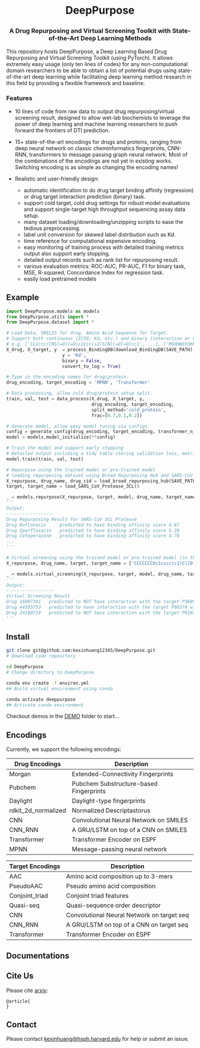 <h1 align="center">
<p>DeepPurpose
</h1>

<h3 align="center">
<p> A Drug Repurposing and Virtual Screening Toolkit with State-of-the-Art Deep Learning Methods
</h3>

This repository hosts DeepPurpose, a Deep Learning Based Drug Repurposing and Virtual Screening Toolkit (using PyTorch). It allows extremely easy usage (only ten lines of codes) for any non-computational domain researchers to be able to obtain a list of potential drugs using state-of-the-art deep learning while facilitating deep learning method research in this field by providing a flexible framework and baseline. 


### Features

- 10 lines of code from raw data to output drug repurposing/virtual screening result, designed to allow wet-lab biochemists to leverage the power of deep learning and machine learning researchers to push forward the frontiers of DTI prediction. 

- 15+ state-of-the-art encodings for drugs and proteins, ranging from deep neural network on classic cheminformatics fingerprints, CNN-RNN, transformers to message passing graph neural network. Most of the combinations of the encodings are not yet in existing works. Switching encoding is as simple as changing the encoding names!

- Realistic and user-friendly design: 
	- automatic identification to do drug target binding affinity (regression) or drug target interaction prediction (binary) task.
	- support cold target, cold drug settings for robust model evaluations and support single-target high throughput sequencing assay data setup.
	- many dataset loading/downloading/unzipping scripts to ease the tedious preprocessing. 
	- label unit conversion for skewed label distribution such as Kd.
	- time reference for computational expensive encoding.
	- easy monitoring of training process with detailed training metrics output also support early stopping.
	- detailed output records such as rank list for repurposing result.
	- various evaluation metrics: ROC-AUC, PR-AUC, F1 for binary task, MSE, R-squared, Concordance Index for regression task.
	- easily load pretrained models 

## Example

```python
import DeepPurpose.models as models
from DeepPurpose.utils import *
from DeepPurpose.dataset import *

# Load Data, SMILES for drug, Amino Acid Sequence for Target. 
# Support both continuous (IC50, Kd, etc.) and binary (interaction or not). Automatically adjust the loss and evaluation metrics. Support public dataset loading.
# e.g. ['Cc1ccc(CNS(=O)(=O)c2ccc(s2)S(N)(=O)=O)cc1', ...], ['MSHHWGYGKHNGPEHWHKDFPIAKGERQSPVDIDTH...', ...], [0.46, 0.49, ...]
X_drug, X_target, y  = process_BindingDB(download_BindingDB(SAVE_PATH),
					 y = 'Kd', 
					 binary = False, 
					 convert_to_log = True)

# Type in the encoding names for drug/protein.
drug_encoding, target_encoding = 'MPNN', 'Transformer'

# Data processing, allow cold drug/protein setup split.
train, val, test = data_process(X_drug, X_target, y, 
                                drug_encoding, target_encoding, 
                                split_method='cold_protein', 
                                frac=[0.7,0.1,0.2])

# Generate model, allow easy model tuning via configs
config = generate_config(drug_encoding, target_encoding, transformer_n_layer_target = 3)
model = models.model_initialize(**config)

# Train the model and support early stopping
# Detailed output including a tidy table storing validation loss, metrics, AUC curves figures and etc. are stored in the ./result folder.
model.train(train, val, test)

# Repurpose using the trained model or pre-trained model
# loading repurposing dataset using Broad Repurposing Hub and SARS-CoV 3CL Protease Target.
X_repurpose, drug_name, drug_cid = load_broad_repurposing_hub(SAVE_PATH)
target, target_name = load_SARS_CoV_Protease_3CL()

_ = models.repurpose(X_repurpose, target, model, drug_name, target_name)
'''
Output:
------------------
Drug Repurposing Result for SARS-CoV 3CL Protease
Drug Rufloxacin     predicted to have binding affinity score 4.87
Drug Sparfloxacin   predicted to have binding affinity score 5.39
Drug Cefoperazone   predicted to have binding affinity score 4.70
...
'''

# Virtual screening using the trained model or pre-trained model (in this example, model is trained with binary outcome)
X_repurpose, drug_name, target, target_name = ['CCCCCCCOc1cccc(c1)C([O-])=O', ...], ['16007391', ...], ['MLARRKPVLPALTINPTIAEGPSPTSEGASEANLVDLQKKLEEL...', ...], ['P36896', 'P00374']

_ = models.virtual_screening(X_repurpose, target, model, drug_name, target_name)
'''
Output:
------------------
Virtual Screening Result
Drug 16007391   predicted to NOT have interaction with the target P36896 with interaction probablity of 0.23
Drug 44355753   predicted to have interaction with the target P00374 with interaction probablity of 0.71
Drug 24180719   predicted to NOT have interaction with the target P61075 with interaction probablity of 0.31
'''
```

## Install
```bash
git clone git@github.com:kexinhuang12345/DeepPurpose.git
# Download code repository

cd DeepPurpose
# Change directory to DeepPurpose

conda env create -f environ.yml  
## Build virtual environment using conda

conda activate deeppurpose
## Activate conda environment
```

Checkout demos in the [DEMO](https://github.com/kexinhuang12345/DeepPurpose/tree/master/DEMO) folder to start...

## Encodings
Currently, we support the following encodings:

| Drug Encodings  | Description |
|-----------------|-------------|
| Morgan | Extended-Connectivity Fingerprints |
| Pubchem| Pubchem Substructure-based Fingerprints|
| Daylight | Daylight-type fingerprints | 
| rdkit_2d_normalized| Normalized Descriptastorus|
| CNN | Convolutional Neural Network on SMILES|
|CNN_RNN| A GRU/LSTM on top of a CNN on SMILES|
|Transformer| Transformer Encoder on ESPF|
|  MPNN | Message-passing neural network |

| Target Encodings  | Description |
|-----------------|-------------|
| AAC | Amino acid composition up to 3-mers |
| PseudoAAC| Pseudo amino acid composition|
| Conjoint_triad | Conjoint triad features | 
| Quasi-seq| Quasi-sequence order descriptor|
| CNN | Convolutional Neural Network on target seq|
|CNN_RNN| A GRU/LSTM on top of a CNN on target seq|
|Transformer| Transformer Encoder on ESPF|

## Documentations


## Cite Us

Please cite [arxiv]():
```
@article{
}

```

## Contact
Please contact kexinhuang@hsph.harvard.edu for help or submit an issue. 



